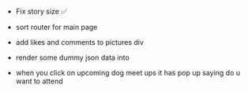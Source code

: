 - Fix story size ✅
- sort router for main page
- add likes and comments to pictures div
- render some dummy json data into

- when you click on upcoming dog meet ups it has pop up saying do u want to attend
